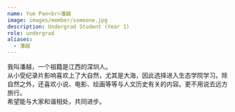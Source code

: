 ```yaml
---
name: Yue Pan<br>潘越
image: images/member/someone.jpg
description: Undergrad Student (Year 1)
role: undergrad
aliases:
  - 潘越
---
```


<centre>
我叫潘越，一个祖籍是江西的深圳人。<br>
从小受纪录片影响喜欢上了大自然，尤其是大海，因此选择进入生态学院学习。除自然之外，还喜欢小说、电影、绘画等等与人文历史有关的内容。更不用说去远方旅行。<br>
希望能与大家和谐相处，共同进步。<br>
</centre>
